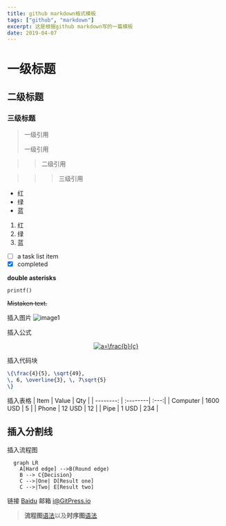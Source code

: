 ```yaml
---
title: github markdown格式模板 
tags: ["github", "markdown"]
excerpt: 这是根据github markdown写的一篇模板
date: 2019-04-07
---
```

# 一级标题

## 二级标题

### 三级标题
> 一级引用
>
> 一级引用

>>二级引用

>>>三级引用

* 红
* 绿
* 蓝

1. 红
2. 绿
3. 蓝

- [ ] a task list item
- [x] completed

**double asterisks**

`printf()`

~~Mistaken text.~~

插入图片
![image1](http://pic.yupoo.com/yaleizh/fc8c76e8/13ac2851.jpg )

插入公式
<div align=center>
<a href="https://www.codecogs.com/eqnedit.php?latex=a=\frac{b}{c}" target="_blank"><img src="https://latex.codecogs.com/gif.latex?a=\frac{b}{c}" title="a=\frac{b}{c}" /></a>
<div align=left> 

插入代码块
```latex
\{\frac{4}{5}, \sqrt{49},
\, 6, \overline{3}, \, 7\sqrt{5}
\}
```
插入表格
| Item      |    Value | Qty  |
| --------: | :--------| :---:|
| Computer  | 1600 USD |  5   |
| Phone     |   12 USD |  12  |
| Pipe      |    1 USD | 234  |

插入分割线
---
插入流程图
```Mermaid
  graph LR
    A[Hard edge] -->B(Round edge)
    B --> C{Decision}
    C -->|One| D[Result one]
    C -->|Two| E[Result two]
```
链接
[Baidu](http://baidu.com)
邮箱
<i@GitPress.io>
> **流程图**[语法][3]以及**时序图**[语法][4]

  [1]: http://maxiang.info/client_zh
  [2]: https://chrome.google.com/webstore/detail/kidnkfckhbdkfgbicccmdggmpgogehop
  [3]: http://adrai.github.io/flowchart.js/
  [4]: http://bramp.github.io/js-sequence-diagrams/
  [5]: https://dev.yinxiang.com/doc/articles/enml.php

